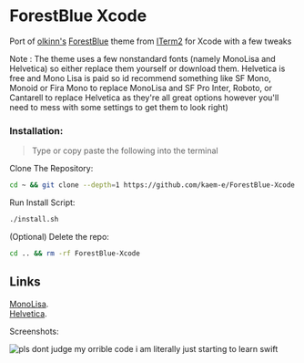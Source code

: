 # ForestBlue Xcode

 Port of [olkinn's](https://github.com/olkinn) [ForestBlue](https://github.com/olkinn/forest-blue-iTerm) theme from [ITerm2](https://iterm2.com) for Xcode with a few tweaks

Note : The theme uses a few nonstandard fonts (namely MonoLisa and Helvetica) so either replace them yourself or download them. Helvetica is free and Mono Lisa is paid so id recommend something like SF Mono, Monoid or Fira Mono to replace MonoLisa and SF Pro Inter, Roboto, or Cantarell to replace Helvetica as they're all great options however you'll need to mess with some settings to get them to look right)

### Installation:

> Type or copy paste the following into the terminal

Clone The Repository:

```sh
cd ~ && git clone --depth=1 https://github.com/kaem-e/ForestBlue-Xcode.git &&  cd ForestBlue-Xcode 
```

Run Install Script:

```sh
./install.sh
```

(Optional) Delete the repo:

```sh
cd .. && rm -rf ForestBlue-Xcode
```



## Links

 [MonoLisa](https://www.monolisa.dev).   
 [Helvetica](https://freefontsfamily.com/helvetica-font-family/).   

Screenshots: 

![pls dont judge my orrible code i am literally just starting to learn swift](https://user-images.githubusercontent.com/46230985/152830522-af3d8e97-826a-47d2-bfbd-22eb91a66f87.png)
